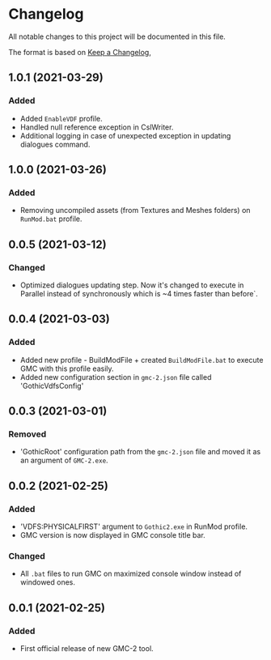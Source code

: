 # Changelog
All notable changes to this project will be documented in this file.

The format is based on [Keep a Changelog](https://keepachangelog.com/en/1.0.0/),

## 1.0.1 (2021-03-29)
### Added
- Added `EnableVDF` profile.
- Handled null reference exception in CslWriter.
- Additional logging in case of unexpected exception in updating dialogues command.

## 1.0.0 (2021-03-26)
### Added
- Removing uncompiled assets (from Textures and Meshes folders) on `RunMod.bat` profile.

## 0.0.5 (2021-03-12)
### Changed
- Optimized dialogues updating step. Now it's changed to execute in Parallel instead of synchronously which is ~4 times faster than before`.

## 0.0.4 (2021-03-03)
### Added
- Added new profile - BuildModFile + created `BuildModFile.bat` to execute GMC with this profile easily.
- Added new configuration section in `gmc-2.json` file called 'GothicVdfsConfig'

## 0.0.3 (2021-03-01)
### Removed
- 'GothicRoot' configuration path from the `gmc-2.json` file and moved it as an argument of `GMC-2.exe`.

## 0.0.2 (2021-02-25)
### Added
- 'VDFS:PHYSICALFIRST' argument to `Gothic2.exe` in RunMod profile.
- GMC version is now displayed in GMC console title bar.

### Changed
- All `.bat` files to run GMC on maximized console window instead of windowed ones.

## 0.0.1 (2021-02-25)
### Added
- First official release of new GMC-2 tool.
